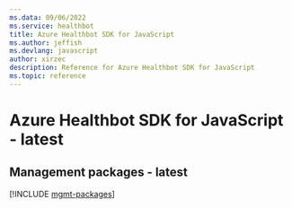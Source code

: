 ```yaml
---
ms.data: 09/06/2022
ms.service: healthbot
title: Azure Healthbot SDK for JavaScript
ms.author: jeffish
ms.devlang: javascript
author: xirzec
description: Reference for Azure Healthbot SDK for JavaScript
ms.topic: reference
---
```

# Azure Healthbot SDK for JavaScript - latest

## Management packages - latest
[!INCLUDE [mgmt-packages](healthbot-mgmt-index.md)]